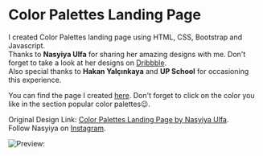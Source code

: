 # Color Palettes Landing Page

  I created Color Palettes landing page using HTML, CSS, Bootstrap and Javascript.  
  Thanks to **Nasyiya Ulfa** for sharing her amazing designs with me. Don't forget to take a look at her designs on [Dribbble](https://dribbble.com/Nasyiyaulfa).  
  Also special thanks to **Hakan Yalçınkaya** and **UP School** for occasioning this experience.

  You can find the page I created [here](https://imcagla.github.io/ColorPalettes/). Don't forget to click on the color you like in the section popular color palettes😉.  


  Original Design Link: [Color Palettes Landing Page by Nasyiya Ulfa](https://dribbble.com/shots/13940580-Color-Palettes-Landing-Page).  
  Follow Nasyiya on [Instagram](https://www.instagram.com/nasyiya.design/).

![Preview:](images/colorpalettes.gif)
